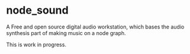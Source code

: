 # node_sound

A Free and open source digital audio workstation, which bases the audio synthesis part of making music on a node graph.

This is work in progress.
